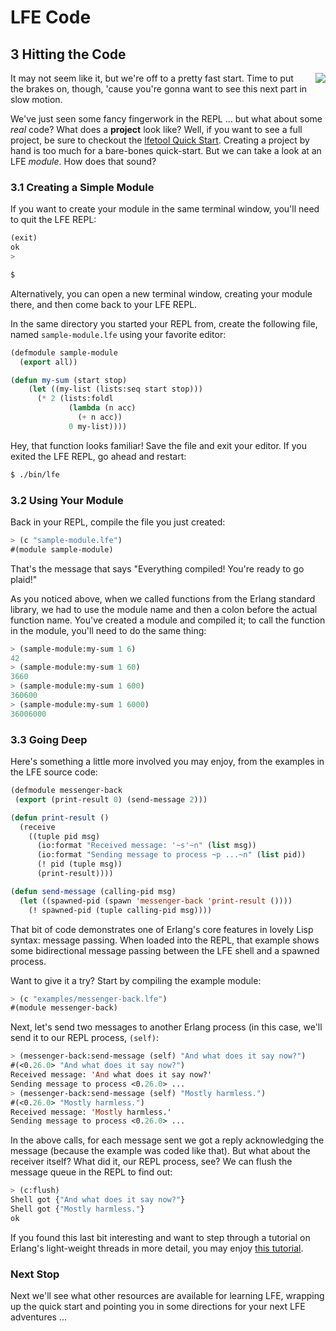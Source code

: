 # LFE Code


## 3 Hitting the Code

<img src="https://raw.github.com/lfe/docs/master/images/smash.jpg"
     style="float: right; padding-left: 1em;">It may not seem like it,
but we're off to a pretty fast start. Time to put the brakes on, though, 'cause you're gonna want to see this next
part in slow motion.

We've just seen some fancy fingerwork in the REPL ... but what about some *real* code? What does a **project** look like? Well, if you want to see a full project, be sure to checkout the [lfetool Quick Start](). Creating a project by hand is too much for a bare-bones quick-start. But we can take a look at an LFE *module*. How does that sound?

### 3.1 Creating a Simple Module

If you want to create your module in the same terminal window, you'll need to quit the LFE REPL:

```lisp
(exit)
ok
>
```

```bash
$
```

Alternatively, you can open a new terminal window, creating your module there, and then come back to your LFE REPL.

In the same directory you started your REPL from, create the following file, named ``sample-module.lfe`` using your favorite editor:

```lisp
(defmodule sample-module
  (export all))

(defun my-sum (start stop)
    (let ((my-list (lists:seq start stop)))
      (* 2 (lists:foldl
             (lambda (n acc)
               (+ n acc))
             0 my-list))))
```

Hey, that function looks familiar! Save the file and exit your editor. If you exited the LFE REPL, go ahead and restart:

```bash
$ ./bin/lfe
```

### 3.2 Using Your Module

Back in your REPL, compile the file you just created:

```lisp
> (c "sample-module.lfe")
#(module sample-module)
```

That's the message that says "Everything compiled! You're ready to go plaid!"

As you noticed above, when we called functions from the Erlang standard library, we had to use the module name and then a colon before the actual function name. You've created a module and compiled it; to call the function in the module, you'll need to do the same thing:

```lisp
> (sample-module:my-sum 1 6)
42
> (sample-module:my-sum 1 60)
3660
> (sample-module:my-sum 1 600)
360600
> (sample-module:my-sum 1 6000)
36006000
```

### 3.3 Going Deep

Here's something a little more involved you may enjoy, from the examples in the
LFE source code:

```lisp
(defmodule messenger-back
 (export (print-result 0) (send-message 2)))

(defun print-result ()
  (receive
    ((tuple pid msg)
      (io:format "Received message: '~s'~n" (list msg))
      (io:format "Sending message to process ~p ...~n" (list pid))
      (! pid (tuple msg))
      (print-result))))

(defun send-message (calling-pid msg)
  (let ((spawned-pid (spawn 'messenger-back 'print-result ())))
    (! spawned-pid (tuple calling-pid msg))))
```

That bit of code demonstrates one of Erlang's core features in lovely Lisp
syntax: message passing. When loaded into the REPL, that example shows some
bidirectional message passing between the LFE shell and a spawned process.

Want to give it a try? Start by compiling the example module:

```lisp
> (c "examples/messenger-back.lfe")
#(module messenger-back)
```

Next, let's send two messages to another Erlang process (in this case, we'll
send it to our REPL process, ``(self)``:

```lisp
> (messenger-back:send-message (self) "And what does it say now?")
#(<0.26.0> "And what does it say now?")
Received message: 'And what does it say now?'
Sending message to process <0.26.0> ...
> (messenger-back:send-message (self) "Mostly harmless.")
#(<0.26.0> "Mostly harmless.")
Received message: 'Mostly harmless.'
Sending message to process <0.26.0> ...
```

In the above calls, for each message sent we got a reply acknowledging the
message (because the example was coded like that). But what about the receiver
itself? What did it, our REPL process, see? We can flush the message
queue in the REPL to find out:

```lisp
> (c:flush)
Shell got {"And what does it say now?"}
Shell got {"Mostly harmless."}
ok
```

If you found this last bit interesting and want to step through a tutorial on
Erlang's light-weight threads in more detail, you may enjoy
[this tutorial](http://docs.lfe.io/tutorials/processes/1.html).


### Next Stop

Next we'll see what other resources are available for learning LFE, wrapping up the quick start and pointing you in some directions for your next LFE adventures ...

